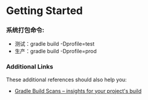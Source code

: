 # Getting Started

### 系统打包命令:
* 测试：gradle build -Dprofile=test
* 生产：gradle build -Dprofile=prod

### Additional Links
These additional references should also help you:

* [Gradle Build Scans – insights for your project's build](https://scans.gradle.com#gradle)

